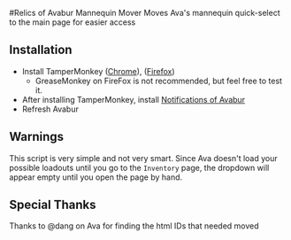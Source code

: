 #Relics of Avabur Mannequin Mover
Moves Ava's mannequin quick-select to the main page for easier access

## Installation
* Install TamperMonkey ([Chrome](https://chrome.google.com/webstore/detail/tampermonkey/dhdgffkkebhmkfjojejmpbldmpobfkfo?hl=en)), ([Firefox](https://addons.mozilla.org/en-US/firefox/addon/tampermonkey/))
  * GreaseMonkey on FireFox is not recommended, but feel free to test it.
* After installing TamperMonkey, install [Notifications of Avabur](https://github.com/davidmcclelland/roa-mannequin-mover/raw/master/roa-mannequin-mover.user.js)
* Refresh Avabur

## Warnings
This script is very simple and not very smart. Since Ava doesn't load your possible loadouts until you go to the `Inventory` page, the dropdown will appear empty until you open the page by hand.

## Special Thanks
Thanks to @dang on Ava for finding the html IDs that needed moved